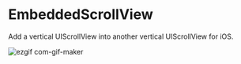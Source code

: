 # EmbeddedScrollView

Add a vertical UIScrollView into another vertical UIScrollView for iOS.

![ezgif com-gif-maker](https://user-images.githubusercontent.com/5275802/111632055-0f82c180-882f-11eb-87de-a8480dab060a.gif)

